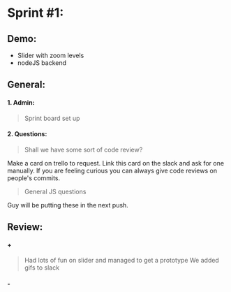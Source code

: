 # Sprint #1:

## Demo:
- Slider with zoom levels
- nodeJS backend

## General:
#### 1. Admin:
> Sprint board set up

#### 2. Questions:
> Shall we have some sort of code review?

Make a card on trello to request.  Link this card on the slack and ask for one manually.
If you are feeling curious you can always give code reviews on people's commits.

> General JS questions

Guy will be putting these in the next push.

## Review:
#### +
> Had lots of fun on slider and managed to get a prototype
> We added gifs to slack

#### -
>
